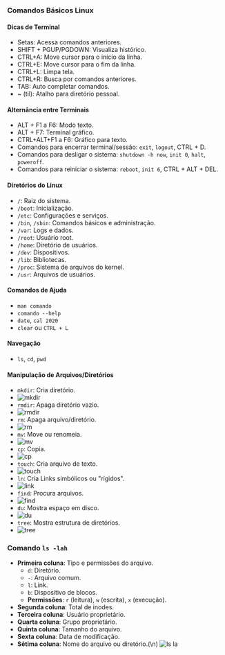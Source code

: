 ### Comandos Básicos Linux

#### Dicas de Terminal

- Setas: Acessa comandos anteriores.
- SHIFT + PGUP/PGDOWN: Visualiza histórico.
- CTRL+A: Move cursor para o início da linha.
- CTRL+E: Move cursor para o fim da linha.
- CTRL+L: Limpa tela.
- CTRL+R: Busca por comandos anteriores.
- TAB: Auto completar comandos.
- ~ (til): Atalho para diretório pessoal.

#### Alternância entre Terminais

- ALT + F1 a F6: Modo texto.
- ALT + F7: Terminal gráfico.
- CTRL+ALT+F1 a F6: Gráfico para texto.
- Comandos para encerrar terminal/sessão: `exit`, `logout`, CTRL + D.
- Comandos para desligar o sistema: `shutdown -h now`, `init 0`, `halt`, `poweroff`.
- Comandos para reiniciar o sistema: `reboot`, `init 6`, CTRL + ALT + DEL.

#### Diretórios do Linux

- `/`: Raiz do sistema.
- `/boot`: Inicialização.
- `/etc`: Configurações e serviços.
- `/bin`, `/sbin`: Comandos básicos e administração.
- `/var`: Logs e dados.
- `/root`: Usuário root.
- `/home`: Diretório de usuários.
- `/dev`: Dispositivos.
- `/lib`: Bibliotecas.
- `/proc`: Sistema de arquivos do kernel.
- `/usr`: Arquivos de usuários.

#### Comandos de Ajuda

- `man comando`
- `comando --help`
- `date`, `cal 2020`
- `clear` ou `CTRL + L`

#### Navegação

- `ls`, `cd`, `pwd`

#### Manipulação de Arquivos/Diretórios

- `mkdir`: Cria diretório.
- ![mkdir](https://github.com/EdilsonDevops/Linux-Ninja-Skills/assets/96980587/2d31f20a-c866-4174-b2a7-b40abfd33569)
- `rmdir`: Apaga diretório vazio.
- ![rmdir](https://github.com/EdilsonDevops/Linux-Ninja-Skills/assets/96980587/53df29a9-4bd4-4eda-a9f7-c7d44eed2b91)
- `rm`: Apaga arquivo/diretório.
- ![rm](https://github.com/EdilsonDevops/Linux-Ninja-Skills/assets/96980587/7a8525b7-907c-40b9-b495-90e9b072ba67)
- `mv`: Move ou renomeia.
- ![mv](https://github.com/EdilsonDevops/Linux-Ninja-Skills/assets/96980587/77d09af3-5eb6-463b-b7b9-43b7e0784acb)
- `cp`: Copia.
- ![cp](https://github.com/EdilsonDevops/Linux-Ninja-Skills/assets/96980587/3c7ff4fd-7617-4bc7-97c6-c8624ad41884)
- `touch`: Cria arquivo de texto.
- ![touch](https://github.com/EdilsonDevops/Linux-Ninja-Skills/assets/96980587/8df7afc8-3dc2-4d4d-a0f2-5ad735d0899f)
- `ln`: Cria Links simbólicos ou "rígidos".
- ![link](https://github.com/EdilsonDevops/Linux-Ninja-Skills/assets/96980587/a8f98614-e7c1-451a-b759-68f458e36052)
- `find`: Procura arquivos.
- ![find](https://github.com/EdilsonDevops/Linux-Ninja-Skills/assets/96980587/3cab1f0c-34e9-4938-8eac-8dbf2c1c62de)
- `du`: Mostra espaço em disco.
- ![du](https://github.com/EdilsonDevops/Linux-Ninja-Skills/assets/96980587/51464b51-5cbf-4b3a-9098-7e258b3597fb)
- `tree`: Mostra estrutura de diretórios.
- ![tree](https://github.com/EdilsonDevops/Linux-Ninja-Skills/assets/96980587/59e154f8-cea4-46c2-ba7f-e7d52832ba06)

### Comando `ls -lah`

- **Primeira coluna**: Tipo e permissões do arquivo.
  - `d`: Diretório.
  - `-`: Arquivo comum.
  - `l`: Link.
  - `b`: Dispositivo de blocos.
  - **Permissões**: `r` (leitura), `w` (escrita), `x` (execução).
- **Segunda coluna**: Total de inodes.
- **Terceira coluna**: Usuário proprietário.
- **Quarta coluna**: Grupo proprietário.
- **Quinta coluna**: Tamanho do arquivo.
- **Sexta coluna**: Data de modificação.
- **Sétima coluna**: Nome do arquivo ou diretório.(\n)
![ls la](https://github.com/EdilsonDevops/Linux-Ninja-Skills/assets/96980587/39739cb5-e94c-4d85-a8ba-3b6f1f9f8f8a)
